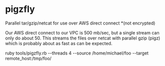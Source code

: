 # pigzfly
Parallel tar/gzip/netcat for use over AWS direct connect *(not encrypted)

Our AWS direct connect to our VPC is 500 mb/sec, but a single stream can only do about 50.  This streams the files over netcat with parallel gzip (pigz) which is probably about as fast as can be expected.

ruby tools/pigzfly.rb --threads 4 --source /home/michael/foo --target remote_host:/tmp/foo/
